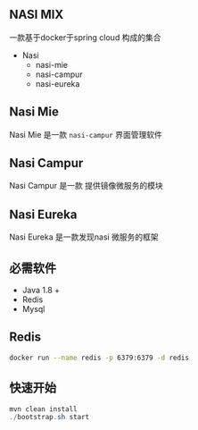 ## NASI MIX

一款基于docker于spring cloud 构成的集合

- Nasi
    - nasi-mie
    - nasi-campur
    - nasi-eureka


## Nasi Mie

Nasi Mie 是一款 `nasi-campur` 界面管理软件


## Nasi Campur

Nasi Campur 是一款 提供镜像微服务的模块

## Nasi Eureka

Nasi Eureka 是一款发现nasi 微服务的框架

## 必需软件

- Java 1.8 +
- Redis
- Mysql

## Redis

```bash
docker run --name redis -p 6379:6379 -d redis
```

## 快速开始

```java
mvn clean install
./bootstrap.sh start
```
